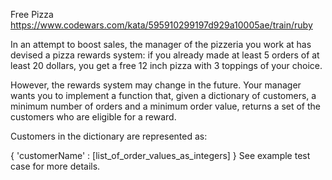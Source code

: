 Free Pizza
https://www.codewars.com/kata/595910299197d929a10005ae/train/ruby

In an attempt to boost sales, the manager of the pizzeria you work at has devised a pizza rewards system: if you already made at least 5 orders of at least 20 dollars, you get a free 12 inch pizza with 3 toppings of your choice.

However, the rewards system may change in the future. Your manager wants you to implement a function that, given a dictionary of customers, a minimum number of orders and a minimum order value, returns a set of the customers who are eligible for a reward.

Customers in the dictionary are represented as:

{ 'customerName' : [list_of_order_values_as_integers] }
See example test case for more details.
